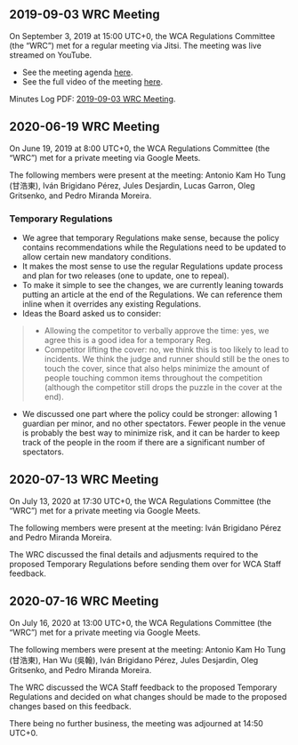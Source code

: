 ## 2019-09-03 WRC Meeting
On September 3, 2019 at 15:00 UTC+0, the WCA Regulations Committee (the “WRC”) met for a regular meeting via Jitsi. The meeting was live streamed on YouTube.

* See the meeting agenda [here](https://github.com/thewca/wca-regulations/issues/795).
* See the full video of the meeting [here](https://www.youtube.com/watch?v=d0aAf6uvk4w&t=3333s).

Minutes Log PDF: [2019-09-03 WRC Meeting](https://github.com/thewca/wca-regulations/files/3611662/2019-09-03.WRC.meeting.pdf).

## 2020-06-19 WRC Meeting
On June 19, 2019 at 8:00 UTC+0, the WCA Regulations Committee (the “WRC”) met for a private meeting via Google Meets. 

The following members were present at the meeting: Antonio Kam Ho Tung (甘浩東), Iván Brigidano Pérez, Jules Desjardin, Lucas Garron, Oleg Gritsenko, and Pedro Miranda Moreira.

### Temporary Regulations

* We agree that temporary Regulations make sense, because the policy contains recommendations while the Regulations need to be updated to allow certain new mandatory conditions.
* It makes the most sense to use the regular Regulations update process and plan for two releases (one to update, one to repeal).
* To make it simple to see the changes, we are currently leaning towards putting an article at the end of the Regulations. We can reference them inline when it overrides any existing Regulations.
* Ideas the Board asked us to consider:
> * Allowing the competitor to verbally approve the time: yes, we agree this is a good idea for a temporary Reg.
> * Competitor lifting the cover: no, we think this is too likely to lead to incidents. We think the judge and runner should still be the ones to touch the cover, since that also helps minimize the amount of people touching common items throughout the competition (although the competitor still drops the puzzle in the cover at the end).
* We discussed one part where the policy could be stronger: allowing 1 guardian per minor, and no other spectators. Fewer people in the venue is probably the best way to minimize risk, and it can be harder to keep track of the people in the room if there are a significant number of spectators.

## 2020-07-13 WRC Meeting
On July 13, 2020 at 17:30 UTC+0, the WCA Regulations Committee (the “WRC”) met for a private meeting via Google Meets. 

The following members were present at the meeting: Iván Brigidano Pérez and Pedro Miranda Moreira.

The WRC discussed the final details and adjusments required to the proposed Temporary Regulations before sending them over for WCA Staff feedback.

## 2020-07-16 WRC Meeting
On July 16, 2020 at 13:00 UTC+0, the WCA Regulations Committee (the “WRC”) met for a private meeting via Google Meets. 

The following members were present at the meeting: Antonio Kam Ho Tung (甘浩東), Han Wu (吳翰), Iván Brigidano Pérez, Jules Desjardin, Oleg Gritsenko, and Pedro Miranda Moreira.

The WRC discussed the WCA Staff feedback to the proposed Temporary Regulations and decided on what changes should be made to the proposed changes based on this feedback.

There being no further business, the meeting was adjourned at 14:50 UTC+0.
